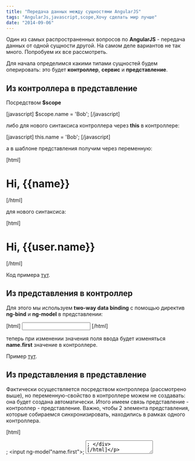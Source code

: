```yaml
---
title: "Передача данных между сущностями AngularJS"
tags: "AngularJs,javascript,scope,Хочу сделать мир лучше"
date: "2014-09-06"
---
```


Один из самых распространенных вопросов по **AngularJS** - передача данных от одной сущности другой. На самом деле вариантов не так много. Попробуем их все рассмотреть.

Для начала определимся какими типами сущностей будем оперировать: это будет **контроллер**, **сервис** и **представление**.

## Из контроллера в представление

Посредством **$scope**

[javascript] $scope.name = 'Bob'; [/javascript]

либо для нового синтаксиса контроллера через **this** в контроллере:

[javascript] this.name = 'Bob'; [/javascript]

а в шаблоне представления получим через переменную:

[html] <h1>Hi, {{name}}</h1> [/html]

для нового синтаксиса:

[html] <div ng-controller="userController as user"> <h1>Hi, {{user.name}}</h1> </div> [/html]

Код примера [тут](https://jsfiddle.net/STEVER/8p31cgge/ "jsfiddle.net").

## Из представления в контроллер

Для этого мы используем **two-way data binding** с помощью директив **ng-bind** и **ng-model** в представлении:

[html] <input ng-model="name.first" /> [/html]

теперь при изменении значения поля ввода будет изменяться **name.first** значение в контроллере.

Пример [тут](https://jsfiddle.net/STEVER/q0vfaph5/ "jsfiddle.net").

## Из представления в представление

Фактически осуществляется посредством контроллера (рассмотрено выше), но переменную-свойство в контроллере можем не создавать: она будет создана автоматически. Итого имеем связь представление - контроллер - представление. Важно, чтобы 2 элемента представления, которые собираемся синхронизировать, находились в рамках одного контроллера.

[html] <div ng-controller="userController">; <input ng-model"name.first">; <textarea ng-model="name.first">; </div> [/html]

Пример [тут](https://jsfiddle.net/STEVER/eyxj1nhf/ "jsfiddle.net").

## Из контроллера в сервис

тут все просто: инжектим сервис в контроллер и задаем значение свойству, либо вызываем сеттер-метод (что ИМХО более верно):

[javascript] app.controller('userController', function (nameStorage) { nameStorage.setName('Alice'); alert(nameStorage.getName()); }) .service('nameStorage', function () { var \_name = 'Bob'; return { setName: function (name) { \_name = name; }, getName: function () { return \_name; } } }); [/javascript]

Пример [тут](https://jsfiddle.net/STEVER/fcLgt7co/ "jsfiddle.net").

## Из сервиса в контроллер

Мы не можем изменять данные контроллера в сервисе, но мы можем "залинковать" объект-свойство сервиса на свойство контроллера, тогда в случае изменений внутри этого объекта - данные контроллера также будут обновлены:

[javascript] app.controller('userController', function ($scope, nameStorage) { $scope.name = nameStorage.name; alert($scope.name.first + ' ' + $scope.name.last); setTimeout(function () { alert($scope.name.first + ' ' + $scope.name.last); }); }) .service('nameStorage', function () { this.name = { first: 'Alice', last: 'Green' };

//just to inimitate sevice change var self = this; setTimeout(function () { self.name.first = 'Bob'; }); }); [/javascript]

из-за того, что нужно было имитировать изменения сервиса, пример получился не самый простой. Вот [полный код](https://jsfiddle.net/STEVER/cL00127n/ "jsfiddle.net") примера, надеюсь с ним будет проще.

## Из сервиса в представление

Осуществляется посредствам контроллера, то есть сервис - контроллер - представление.

[javascript] app.controller('userController', function ($scope, nameStorage) { $scope.name = nameStorage.name; }) .service('nameStorage', function ($timeout) { this.name = { first: 'Alice', last: 'Green' };

//just to inimitate sevice change var self = this; $timeout(function () { self.name.first = 'Bob'; }, 2000); }); [/javascript]

и представление соответственно:

[html] <div ng-controller="userController"> <h1>{{name.first + ' ' + name.last}}</h1> </div> [/html]

Полный пример [тут](https://jsfiddle.net/STEVER/wmhg5qp2/ "jsfiddle.net").

## Из представления в сервис

Аналогично предыдущему: представление - контроллер - сервис.

[Пример](https://jsfiddle.net/STEVER/egs9c9kc/ "jsfiddle.net").

## Из сервиса в сервис

Один сервис инжектит другой и там вызывается сеттер-метод:

[javascript] app .controller('userController', function ($scope, userStorage) {

}) .service('nameStorage', function () { this.name = { first: 'Alice', last: 'Green' }; }) .service('userStorage', function (nameStorage) { nameStorage.name = { first: 'Bob', last: 'Brown' }; }); [/javascript]

[Пример](https://jsfiddle.net/STEVER/x0Lwgxs2/ "jsfiddle.net").

## Из контроллера в контроллер

Самый интересный случай, когда в зависимости от специфики может быть решен различными способами. Возможные варианты:

- из родительского контроллера в дочерний
- и дочернего в родительский
- из контроллера в контроллер, когда оба находятся на одном уровне (либо в разных ветках иерархии)

Рассмотрим каждый отдельно.

## Из родительского контроллера в дочерний

тут также могут быть 2 случая:

- открытый scope дочернего контроллера
- изолированный scope дочернего контроллера

В случае с открытым - все просто: дочерний контроллер наследует свойства scope родителя по умолчанию:

[html] <div ng-controller="userController"> <div ng-controller="nameController"> </div> </div> [/html]

\- как видим _nameController_ является дочерним по отношению к _userController_, поэтому мы легко можем получить доступ к свойствам родителя:

[javascript] app .controller('userController', function ($scope) { $scope.name = 'Bob'; setTimeout(function(){ $scope.name = 'Alice'; }); }) .controller('nameController', function ($scope) { alert($scope.name); setTimeout(function(){ alert($scope.name); }); }); [/javascript]

[Пример](https://jsfiddle.net/STEVER/spskhL7o/ "jsfiddle.net").

С случае с изолированным scope(который мы можем получить при создании директивы) нам необходимо "залинковать" необходимые свойства родительского в дочерний. Представление будет выглядеть следующим образом:

[html] <div ng-controller="userController"> <div user name="{{name}}"></div> </div> [/html]

а код директивы и контроллера:

[javascript] var app = angular.module('foo', [])

app .controller('userController', function ($scope) { $scope.name = 'Bob'; setTimeout(function(){ $scope.name = 'Alice'; $scope.$apply() }); }) .directive('user', function () { return { scope: { name: '@' }, link: function(scope){ alert(scope.name); setTimeout(function(){ alert(scope.name); }); } }; }); [/javascript]

В этом месте мы описываем связывание:

[javascript] scope: { name: '@' }, [/javascript]

\- это означает, что _name_ будет взято из атрибута директивы.

[Полный код](https://jsfiddle.net/STEVER/321x8w2L/ "jsfiddle.net").

## Из дочернего контроллера в родительский

Вот этот вариант уже поинтереснее, тут не все так просто, ибо не смотря на то, что мы можем получить доступ к свойствам scope родителя, этот доступ будет только на чтение. При попытке изменить какое-либо свойство родителя, мы лишь получим создание одноименного свойства в дочернем контроллере. Это объясняется прототипной моделью наследования scope.

Возможны 2 решения:

- изменяя не само свойство, а свойство свойства (знаю, сильно запутано, но [на примере](https://jsfiddle.net/STEVER/xteh8gs9/ "jsfiddle.net") не должно быть сложно) То есть, вместо _$scope.name_, используем _$scope.name.first_.
- через специально созданный сеттер-метод в родительском котроллере. [Пример](https://jsfiddle.net/STEVER/7q7guwo6/ "jsfiddle.net"). :

[javascript] app.controller('userController', function ($scope) { $scope.name = 'Bob' ; alert($scope.name); setTimeout(function(){ alert($scope.name); }, 500);

$scope.setName = function(name){ $scope.name = name; };

}) .controller('nameController', function ($scope) { setTimeout(function(){ $scope.setName('Alice'); }); }); [/javascript]

Случай с изолированным скоупом полностью аналогичен предыдущему (Из родительского контроллера в дочерний), только линковка будет делаться не односторонняя:

[javascript] scope: { name: '@' }, [/javascript]

а двунаправленная

[javascript] scope: { name: '=' }, [/javascript]

[Полный пример](https://jsfiddle.net/STEVER/L02te727/ "jsfiddle.net").

## Передача данных между контроллерами находящимися на разных ветках

т.е., грубо говоря, когда мы не можем применить к ним характеристику родитель-ребенок. Решение будет заключаться в нахождении общего родительского контроллера( вплоть до **$rootScope** ), посредством которого и будет осуществлена передача: контроллер А - общий родительский контроллер - контроллер Б.

Передача данных дочернего и родительского контроллера уже рассмотрена выше, поэтому даю просто общий [пример](https://jsfiddle.net/STEVER/k22ku4kx/ "jsfiddle.net")  связки (контроллерА - родительский контроллер - контроллерБ)

Также передача данных между несвязанными напрямую контроллерами может происходить с помощью событий.

## Общение контроллеров с помощью событий

Это на столько отдельный случай, что я решил посвятить ему целый пункт.

Сразу оговорюсь: если вы еще только начинаете работать с **AngularJS** - не используйте этот подход. При неумелом его использовании может получиться такой "салат" из зависимостей, что потом сами не разберетесь.

Передавать события (с данными) можно посредством двух методов **$scope.$emit** и **$scope.$broadcast**. Отличие **$emit** от **$broadcast** заключается в том, что **$emit** передает события вверх по цепочке в скоупы всех родительских контроллеров, а **$broadcast** наоборот - в дочерние:

[javascript] $scope.emitEvent = function() { var data = { x: 5 }; $scope.$emit('myevent', data); }

$scope.broadcastEvent = function() { var data = { y: 10 }; $scope.$broadcast('myevent', data); } [/javascript]

Чтобы словить событие необходимо использовать метод **$scope.$on**.

[javascript] $scope.$on('myevent', function(data){ //... }); [/javascript]

[Полный пример](https://jsfiddle.net/STEVER/hhfwco97/ "jsfiddle.net") работы с событиями.

## Общение контроллеров с помощью специального сервиса

Существует еще один способ общения между сервисами, который напомнил [Владимир Гомонов](https://www.facebook.com/vladimir.gomonov) ( благодарю за дополнение! ), - это использование специального сервиса, который будет инжектиться в оба контроллера и в итоге получим связку: контроллер А - сервис - контроллер Б. Взаимодействие контроллер - сервис и сервис - контроллер уже рассмотрено выше, поэтому только выложу общий [пример](https://jsfiddle.net/STEVER/9a2sLdy6/).

Вроде бы все возможные варианты передачи данных в рамках **AngularJS** перечислил, если что-то забыл - пишите - добавим.
